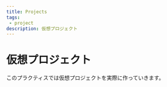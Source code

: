 ```yaml
---
title: Projects
tags:
 - project
description: 仮想プロジェクト
---
```


# 仮想プロジェクト

このプラクティスでは仮想プロジェクトを実際に作っていきます。
